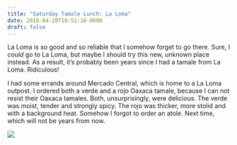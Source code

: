 ```yaml
---
title: "Saturday Tamale Lunch: La Loma"
date: 2018-04-28T10:51:16-0600
draft: false
---
```






La Loma is so good and so reliable that I somehow forget to go there. Sure, I _could_ go to La Loma, but maybe I should try this new, unknown place instead. As a result, it’s probably been years since I had a tamale from La Loma. Ridiculous!

I had some errands around Mercado Central, which is home to a La Loma outpost. I ordered both a verde and a rojo Oaxaca tamale, because I can not resist their Oaxaca tamales. Both, unsurprisingly, were delicious. The verde was moist, tender and strongly spicy. The rojo was thicker, more stolid and with a background heat. Somehow I forgot to order an atole. Next time, which will not be years from now.

![](/images/2018/b0700a3525.jpg)



